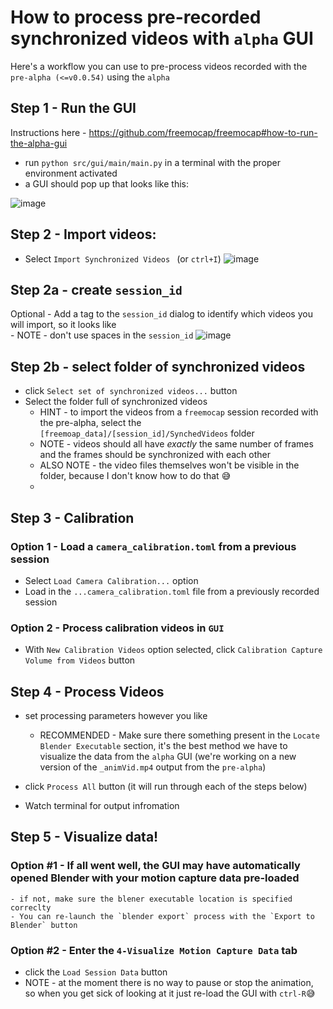 
# How to process pre-recorded synchronized videos with `alpha` GUI

Here's a workflow you can use to pre-process videos recorded with the `pre-alpha (<=v0.0.54)` using the `alpha` 

## Step 1 - Run the GUI  
Instructions here - https://github.com/freemocap/freemocap#how-to-run-the-alpha-gui 

- run  `python src/gui/main/main.py` in a terminal with the proper environment activated
-  a GUI should pop up that looks like this: 
  
![image](https://user-images.githubusercontent.com/15314521/201449304-4a26d703-e971-404f-81f4-a70d042f9e66.png)

## Step 2 - Import videos:
- Select `Import Synchronized Videos ` (or `ctrl+I`)
![image](https://user-images.githubusercontent.com/15314521/201449317-e91de387-7bb2-45a2-9313-d267b2b84b4f.png)

## Step 2a - create `session_id`

Optional - Add a tag to the `session_id` dialog to identify which videos you will import, so it looks like  
    - NOTE - don't use spaces in the `session_id`
![image](https://user-images.githubusercontent.com/15314521/201449323-7298a998-2a8f-416e-a00f-245721a9c862.png)

## Step 2b - select folder of synchronized videos
- click `Select set of synchronized videos...` button
- Select the folder full of synchronized videos
    - HINT - to import the videos from a `freemocap` session recorded with the pre-alpha, select the `[freemoap_data]/[session_id]/SynchedVideos` folder
    - NOTE - videos should all have *exactly* the same number of frames and the frames should be synchronized with each other
    - ALSO NOTE - the video files themselves won't be visible in the folder, because I don't know how to do that :sweat_smile: 
    - 
## Step 3 - Calibration
### Option 1 - Load a `camera_calibration.toml` from a previous session
- Select `Load Camera Calibration...` option
- Load in the `...camera_calibration.toml` file from a previously recorded session 
### Option 2 - Process calibration videos in `GUI`
- With `New Calibration Videos` option selected, click `Calibration Capture Volume from Videos` button

## Step 4 - Process Videos
- set processing parameters however you like 
    - RECOMMENDED - Make sure there something present in the `Locate Blender Executable` section, it's the best method we have to visualize the data from the `alpha` GUI (we're working on a new version of the `_animVid.mp4` output from the `pre-alpha`)

- click `Process All` button (it will run through each of the steps below)
- Watch terminal for output infromation

## Step 5 - Visualize data!

### Option #1 - If all went well, the GUI may have automatically opened Blender with your motion capture data pre-loaded
    - if not, make sure the blener executable location is specified correclty
    - You can re-launch the `blender export` process with the `Export to Blender` button

### Option #2 - Enter the `4-Visualize Motion Capture Data` tab

 - click the `Load Session Data` button
 - NOTE - at the moment there is no way to pause or stop the animation, so when you get sick of looking at it just re-load the GUI with `ctrl-R`:sweat_smile: 
